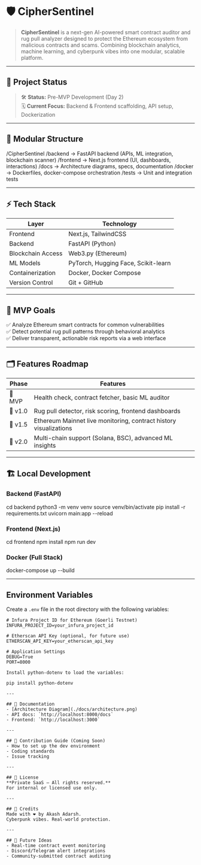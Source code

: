 

# 🛡️ CipherSentinel

> **CipherSentinel** is a next-gen AI-powered smart contract auditor and rug pull analyzer designed to protect the Ethereum ecosystem from malicious contracts and scams. Combining blockchain analytics, machine learning, and cyberpunk vibes into one modular, scalable platform.

---

## 🚀 Project Status
> 🛠️ **Status:** Pre-MVP Development (Day 2)  
> 🗓️ **Current Focus:** Backend & Frontend scaffolding, API setup, Dockerization  

---

## 🧩 Modular Structure

/CipherSentinel
/backend        → FastAPI backend (APIs, ML integration, blockchain scanner)
/frontend        → Next.js frontend (UI, dashboards, interactions)
/docs            → Architecture diagrams, specs, documentation
/docker          → Dockerfiles, docker-compose orchestration
/tests           → Unit and integration tests


---

## ⚡ Tech Stack
| Layer               | Technology                  |
|---------------------|-----------------------------|
| Frontend           | Next.js, TailwindCSS        |
| Backend            | FastAPI (Python)            |
| Blockchain Access  | Web3.py (Ethereum)          |
| ML Models          | PyTorch, Hugging Face, Scikit-learn |
| Containerization   | Docker, Docker Compose      |
| Version Control    | Git + GitHub                |

---

## 🎯 MVP Goals
✅ Analyze Ethereum smart contracts for common vulnerabilities  
✅ Detect potential rug pull patterns through behavioral analytics  
✅ Deliver transparent, actionable risk reports via a web interface  

---

## 🗂️ Features Roadmap
| Phase | Features |
|-------|----------|
| 🔹 MVP  | Health check, contract fetcher, basic ML auditor |
| 🔹 v1.0 | Rug pull detector, risk scoring, frontend dashboards |
| 🔹 v1.5 | Ethereum Mainnet live monitoring, contract history visualizations |
| 🔹 v2.0 | Multi-chain support (Solana, BSC), advanced ML insights |

---

## 🏗️ Local Development

### Backend (FastAPI)

cd backend
python3 -m venv venv
source venv/bin/activate
pip install -r requirements.txt
uvicorn main:app --reload

### Frontend (Next.js)
cd frontend
npm install
npm run dev


### Docker (Full Stack)

docker-compose up --build


---
## Environment Variables

Create a `.env` file in the root directory with the following variables:

```env
# Infura Project ID for Ethereum (Goerli Testnet)
INFURA_PROJECT_ID=your_infura_project_id

# Etherscan API Key (optional, for future use)
ETHERSCAN_API_KEY=your_etherscan_api_key

# Application Settings
DEBUG=True
PORT=8000

Install python-dotenv to load the variables:

pip install python-dotenv

---

## 📄 Documentation
- [Architecture Diagram](./docs/architecture.png)
- API docs: `http://localhost:8000/docs`
- Frontend: `http://localhost:3000`

---

## 📌 Contribution Guide (Coming Soon)
- How to set up the dev environment
- Coding standards
- Issue tracking

---

## 📝 License
**Private SaaS – All rights reserved.**  
For internal or licensed use only.

---

## 🤝 Credits
Made with ❤️ by Akash Adarsh.  
Cyberpunk vibes. Real-world protection.

---

## 🔮 Future Ideas
- Real-time contract event monitoring
- Discord/Telegram alert integrations
- Community-submitted contract auditing


